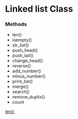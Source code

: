 #                 Linked list Class

### Methods

- len()
- isempty()
- str_list()
- push_head()
- push_tail()
- change_head()
- reverse()
- add_number()
- minus_number()
- print_list()
- merge()
- search()
- remove_duplix()
- count



[len()](#len())

